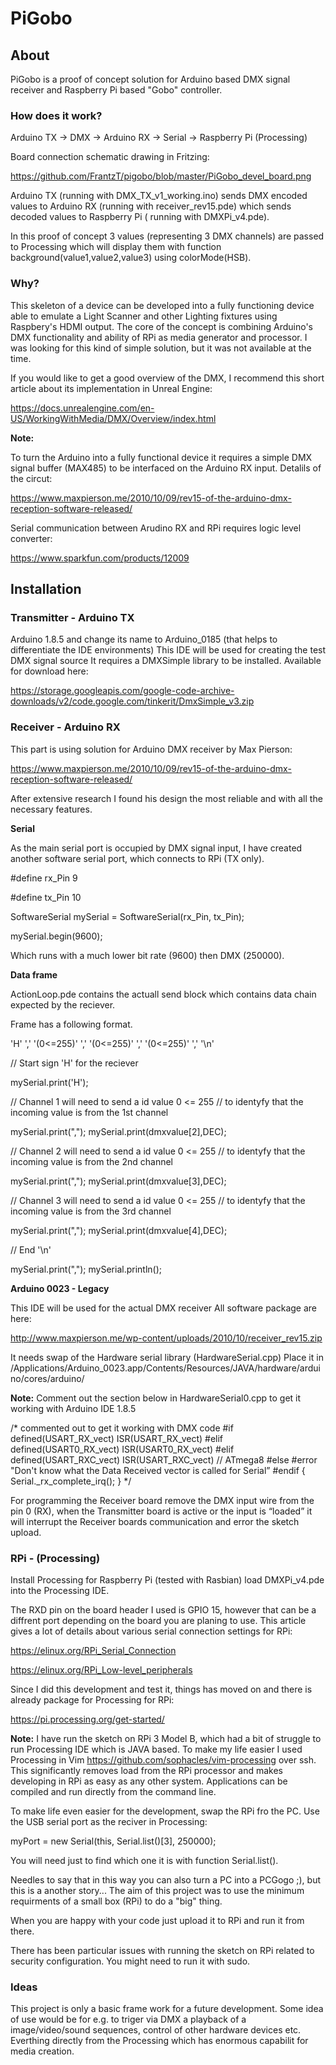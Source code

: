 # PiGobo

## About

PiGobo is a proof of concept solution for Arduino based DMX signal receiver and Raspberry Pi based "Gobo" controller.

### How does it work?

Arduino TX -> DMX -> Arduino RX -> Serial -> Raspberry Pi (Processing)

Board connection schematic drawing in Fritzing:

https://github.com/FrantzT/pigobo/blob/master/PiGobo_devel_board.png

Arduino TX (running with DMX_TX_v1_working.ino) sends DMX encoded values to Arduino RX (running with receiver_rev15.pde) 
which sends decoded values to Raspberry Pi ( running with DMXPi_v4.pde).

In this proof of concept 3 values (representing 3 DMX channels) are passed to Processing which will display them with function background(value1,value2,value3) using colorMode(HSB).

### Why?

This skeleton of a device can be developed into a fully functioning device able to emulate a Light Scanner and other Lighting fixtures using Raspbery's HDMI output. The core of the concept is combining Arduino's DMX functionality and ability of RPi as media generator and processor.
I was looking for this kind of simple solution, but it was not available at the time.

If you would like to get a good overview of the DMX, I recommend this short article about its implementation in Unreal Engine:

https://docs.unrealengine.com/en-US/WorkingWithMedia/DMX/Overview/index.html

**Note:**

To turn the Arduino into a fully functional device it requires a simple DMX signal buffer (MAX485) to be interfaced on the Arduino RX input.
Detalils of the circut: 

https://www.maxpierson.me/2010/10/09/rev15-of-the-arduino-dmx-reception-software-released/

Serial communication between Arudino RX and RPi requires logic level converter:

https://www.sparkfun.com/products/12009

## Installation

### Transmitter - Arduino TX


Arduino 1.8.5 and change its name to Arduino_0185 (that helps to differentiate the IDE environments)
This IDE will be used for creating the test DMX signal source
It requires a DMXSimple library to be installed.
Available for download here:

https://storage.googleapis.com/google-code-archive-downloads/v2/code.google.com/tinkerit/DmxSimple_v3.zip

### Receiver - Arduino RX

This part is using solution for Arduino DMX receiver by Max Pierson: 

https://www.maxpierson.me/2010/10/09/rev15-of-the-arduino-dmx-reception-software-released/

After extensive research I found his design the most reliable and with all the necessary features.  

**Serial**

As the main serial port is occupied by DMX signal input, I have created another software serial port, which connects to RPi (TX only).

#define rx_Pin 9

#define tx_Pin 10


SoftwareSerial mySerial =  SoftwareSerial(rx_Pin, tx_Pin);

mySerial.begin(9600);

Which runs with a much lower bit rate (9600) then DMX (250000).

**Data frame**

ActionLoop.pde contains the actuall send block which contains data chain expected by the reciever.

Frame has a following format.

'H' ',' '(0<=255)' ',' '(0<=255)' ',' '(0<=255)' ',' '\n'


  // Start sign 'H' for the reciever 
 
  mySerial.print('H');
  

  // Channel 1 will need to send a id value 0 <= 255 
  // to identyfy that the incoming value is from the 1st channel 

  mySerial.print(",");
  mySerial.print(dmxvalue[2],DEC);

  
  // Channel 2 will need to send a id value 0 <= 255 
  // to identyfy that the incoming value is from the 2nd channel 
  
  mySerial.print(",");
  mySerial.print(dmxvalue[3],DEC);


  // Channel 3 will need to send a id value 0 <= 255 
  // to identyfy that the incoming value is from the 3rd channel 
  
  mySerial.print(",");
  mySerial.print(dmxvalue[4],DEC);
  
  // End '\n'

  mySerial.print(",");
  mySerial.println();


**Arduino 0023 - Legacy**

This IDE will be used for the actual DMX receiver
All software package are here:

http://www.maxpierson.me/wp-content/uploads/2010/10/receiver_rev15.zip

It needs swap of the Hardware serial library (HardwareSerial.cpp)
Place it in /Applications/Arduino_0023.app/Contents/Resources/JAVA/hardware/arduino/cores/arduino/

**Note:**
Comment out the section below in HardwareSerial0.cpp to get it working with Arduino IDE 1.8.5

/* commented out to get it working with DMX code 
        #if defined(USART_RX_vect) ISR(USART_RX_vect)
        #elif defined(USART0_RX_vect) ISR(USART0_RX_vect)
        #elif defined(USART_RXC_vect) ISR(USART_RXC_vect) // ATmega8
        #else
        #error "Don't know what the Data Received vector is called for Serial”
        #endif
        { Serial._rx_complete_irq(); }
        */

For programming the Receiver board remove the DMX input wire from the pin 0 (RX), when the Transmitter board is active or the input is “loaded” it will interrupt the Receiver boards communication and error the sketch upload.

### RPi - (Processing)

Install Processing for Raspberry Pi (tested with Rasbian) load DMXPi_v4.pde into the Processing IDE.

The RXD pin on the board header I used is GPIO 15, however that can be a diffrent port depending on the board you are planing to use.
This article gives a lot of details about various serial connection settings for RPi:

https://elinux.org/RPi_Serial_Connection

https://elinux.org/RPi_Low-level_peripherals

Since I did this development and test it, things has moved on and there is already package for Processing for RPi:

https://pi.processing.org/get-started/


**Note:**
I have run the sketch on RPi 3 Model B, which had a bit of struggle to run Processing IDE which is JAVA based.
To make my life easier I used Processing in Vim https://github.com/sophacles/vim-processing over ssh.
This significantly removes load from the RPi processor and makes developing in RPi as easy as any other system.
Applications can be compiled and run directly from the command line.

To make life even easier for the development, swap the RPi fro the PC.
Use the USB serial port as the reciver in Processing:

myPort = new Serial(this, Serial.list()[3], 250000);

You will need just to find which one it is with function Serial.list().

Needles to say that in this way you can also turn a PC into a PCGogo ;), but this is a another story...
The aim of this project was to use the minimum requirments of a small box (RPi) to do a "big" thing.

When you are happy with your code just upload it to RPi and run it from there.

There has been particular issues with running the sketch on RPi related to security configuration.
You might need to run it with sudo.

### Ideas

This project is only a basic frame work for a future development.
Some idea of use would be for e.g. to triger via DMX a playback of a image/video/sound sequences, control of other hardware devices etc.
Everthing directly from the Processing which has enormous capabilit for media creation.

